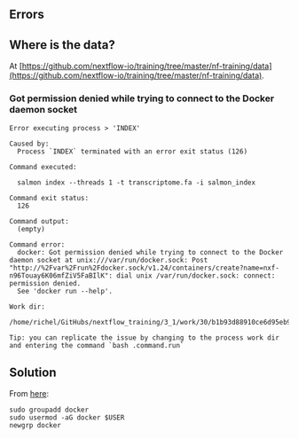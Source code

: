 ## Errors

## Where is the data?

At [https://github.com/nextflow-io/training/tree/master/nf-training/data](https://github.com/nextflow-io/training/tree/master/nf-training/data).

### Got permission denied while trying to connect to the Docker daemon socket

```
Error executing process > 'INDEX'

Caused by:
  Process `INDEX` terminated with an error exit status (126)

Command executed:

  salmon index --threads 1 -t transcriptome.fa -i salmon_index

Command exit status:
  126

Command output:
  (empty)

Command error:
  docker: Got permission denied while trying to connect to the Docker daemon socket at unix:///var/run/docker.sock: Post "http://%2Fvar%2Frun%2Fdocker.sock/v1.24/containers/create?name=nxf-n96Touay6K06mfZiV5FaBIlK": dial unix /var/run/docker.sock: connect: permission denied.
  See 'docker run --help'.

Work dir:
  /home/richel/GitHubs/nextflow_training/3_1/work/30/b1b93d88910ce6d95eb95d995e67e4

Tip: you can replicate the issue by changing to the process work dir and entering the command `bash .command.run`
```

## Solution

From [here](https://stackoverflow.com/a/48957722):

```
sudo groupadd docker
sudo usermod -aG docker $USER
newgrp docker
```
